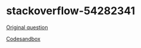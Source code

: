 # stackoverflow-54282341

[Original question](https://stackoverflow.com/questions/54282341/how-can-i-write-a-test-with-for-a-function-wich-depends-of-return-of-other/54303058#54303058)

[Codesandbox](https://codesandbox.io/s/github/NoriSte/stackoverflow-54282341)
